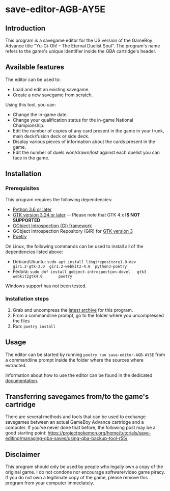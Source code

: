 # save-editor-AGB-AY5E

## Introduction

This program is a savegame editor for the US version of the GameBoy Advance title "Yu-Gi-Oh! - The Eternal Duelist Soul".
The program's name refers to the game's unique identifier inside the GBA cartridge's header.


## Available features

The editor can be used to:

*   Load and edit an existing savegame.
*   Create a new savegame from scratch.

Using this tool, you can:

*   Change the in-game date.
*   Change your qualification status for the in-game National Championship.
*   Edit the number of copies of any card present in the game in your trunk, main deck/fusion deck or side deck.
*   Display various pieces of information about the cards present in the game.
*   Edit the number of duels won/drawn/lost against each duelist you can face in the game.


## Installation

### Prerequisites

This program requires the following dependencies:

*   [Python 3.6 or later](https://www.python.org/downloads/)
*   [GTK version 3.24 or later](https://www.gtk.org/) -- Please note that GTK 4.x **IS NOT SUPPORTED**
*   [GObject Introspection (GI) framework](https://gi.readthedocs.io/en/latest/)
*   GObject Introspection Repository (GIR) for [GTK version 3](https://www.gtk.org/)
*   [Poetry](https://python-poetry.org/docs/#installation)

On Linux, the following commands can be used to install all of the dependencies listed above:

*   Debian/Ubuntu:  `sudo apt install libgirepository1.0-dev        gir1.2-gtk-3.0  gir1.2-webkit2-4.0  python3-poetry`
*   Fedora:         `sudo dnf install gobject-introspection-devel   gtk3            webkit2gtk4.0       poetry`

Windows support has not been tested.

### Installation steps

1.  Grab and uncompress the [latest archive](./tags/latest/) for this program.
2.  From a commandline prompt, go to the folder where you uncompressed the files
3.  Run: `poetry install`


## Usage

The editor can be started by running `poetry run save-editor-AGB-AY5E` from a commandline prompt inside the folder where the sources where extracted.

Information about how to use the editor can be found in the dedicated [documentation](./docs/Usage.md).


## Transferring savegames from/to the game's cartridge

There are several methods and tools that can be used to exchange savegames between an actual GameBoy Advance cartridge and a computer.
If you've never done that before, the following post may be a good starting point:
https://projectpokemon.org/home/tutorials/save-editing/managing-gba-saves/using-gba-backup-tool-r55/


## Disclaimer

This program should only be used by people who legally own a copy of the original game.
I do not condone nor encourage software/video game piracy.
If you do not own a legitimate copy of the game, please remove this program from your computer immediately.

